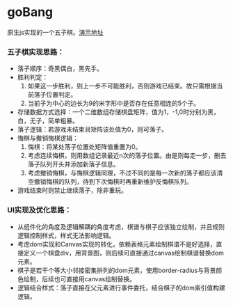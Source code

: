 # goBang
原生js实现的一个五子棋。<a href="https://zzp0753.github.io/goBang" target="_blank">演示地址</a>


### 五子棋实现思路：

*	落子顺序：奇黑偶白，黑先手。
*	胜利判定：
	1. 如果这一步胜利，则上一步不可能胜利，否则游戏已结束。故只需根据当前落子位置判定。
	2. 当前子为中心的边长为9的米字形中是否存在任意相连的5个子。
*	存储数据方式选择：一个二维数组存储棋盘矩阵，值为1，-1,0时分别为黑，白，无子，简单粗暴。
*	落子逻辑：若游戏未结束且矩阵该处值为0，则可落子。
*	悔棋与撤销悔棋逻辑：
	1. 悔棋：将某处落子位置处矩阵值重置为0。
	2. 考虑连续悔棋，则用数组记录最近n次的落子位置。由是则每走一步，删去落子队列开头并添加新落子信息。
	3. 考虑撤销悔棋，与悔棋逻辑同理，不过不同的是每一次新的落子都应该清空撤销悔棋的队列，待到下次悔棋时再重新维护反悔棋队列。
*	游戏结束时则禁止继续落子，除非重玩。

### UI实现及优化思路：

*	从组件化的角度及逻辑解耦的角度考虑，棋谱与棋子应该独立绘制，并且规则逻辑控制样式，样式无法影响逻辑。
*	考虑dom实现和Canvas实现的转化，依赖表格元素绘制棋谱不是好选择，直接定义一个棋盘div，用背景图，则后续可直接通过canvas绘制棋谱替换dom元素。
*	棋子是若干个等大小邻接密集排列的dom元素，使用border-radius与背景颜色绘制，后续也可直接用canvas绘制替换。
*	逻辑结合样式：落子直接在父元素进行事件委托，结合棋子的dom索引值构建逻辑。
